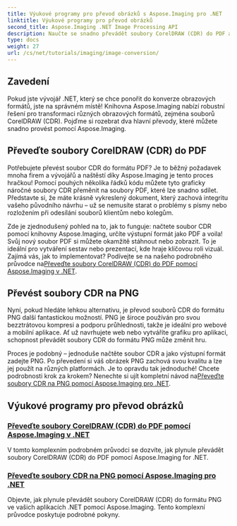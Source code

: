 ```yaml
---
title: Výukové programy pro převod obrázků s Aspose.Imaging pro .NET
linktitle: Výukové programy pro převod obrázků
second_title: Aspose.Imaging .NET Image Processing API
description: Naučte se snadno převádět soubory CorelDRAW (CDR) do PDF a PNG pomocí komplexních výukových programů Aspose.Imaging přizpůsobených vývojářům .NET.
type: docs
weight: 27
url: /cs/net/tutorials/imaging/image-conversion/
---
```

## Zavedení

Pokud jste vývojář .NET, který se chce ponořit do konverze obrazových formátů, jste na správném místě! Knihovna Aspose.Imaging nabízí robustní řešení pro transformaci různých obrazových formátů, zejména souborů CorelDRAW (CDR). Pojďme si rozebrat dva hlavní převody, které můžete snadno provést pomocí Aspose.Imaging.

## Převeďte soubory CorelDRAW (CDR) do PDF

Potřebujete převést soubor CDR do formátu PDF? Je to běžný požadavek mnoha firem a vývojářů a naštěstí díky Aspose.Imaging je tento proces hračkou! Pomocí pouhých několika řádků kódu můžete tyto graficky náročné soubory CDR přeměnit na soubory PDF, které lze snadno sdílet. Představte si, že máte krásně vykreslený dokument, který zachová integritu vašeho původního návrhu – už se nemusíte starat o problémy s písmy nebo rozložením při odesílání souborů klientům nebo kolegům. 

 Zde je zjednodušený pohled na to, jak to funguje: načtete soubor CDR pomocí knihovny Aspose.Imaging, určíte výstupní formát jako PDF a voila! Svůj nový soubor PDF si můžete okamžitě stáhnout nebo zobrazit. To je ideální pro vytváření sestav nebo prezentací, kde hraje klíčovou roli vizuál. Zajímá vás, jak to implementovat? Podívejte se na našeho podrobného průvodce na[Převeďte soubory CorelDRAW (CDR) do PDF pomocí Aspose.Imaging v .NET](./convert-cdr-files-to-pdf/).

## Převést soubory CDR na PNG

Nyní, pokud hledáte lehkou alternativu, je převod souborů CDR do formátu PNG další fantastickou možností. PNG je široce používán pro svou bezztrátovou kompresi a podporu průhlednosti, takže je ideální pro webové a mobilní aplikace. Ať už navrhujete web nebo vytváříte grafiku pro aplikaci, schopnost převádět soubory CDR do formátu PNG může změnit hru.

 Proces je podobný – jednoduše načtěte soubor CDR a jako výstupní formát zadejte PNG. Po převedení si váš obrázek PNG zachová svou kvalitu a lze jej použít na různých platformách. Je to opravdu tak jednoduché! Chcete podrobnosti krok za krokem? Nenechte si ujít kompletní návod na[Převeďte soubory CDR na PNG pomocí Aspose.Imaging pro .NET](./convert-cdr-files-to-png/).

## Výukové programy pro převod obrázků
### [Převeďte soubory CorelDRAW (CDR) do PDF pomocí Aspose.Imaging v .NET](./convert-cdr-files-to-pdf/)
V tomto komplexním podrobném průvodci se dozvíte, jak plynule převádět soubory CorelDRAW (CDR) do PDF pomocí Aspose.Imaging for .NET.
### [Převeďte soubory CDR na PNG pomocí Aspose.Imaging pro .NET](./convert-cdr-files-to-png/)
Objevte, jak plynule převádět soubory CorelDRAW (CDR) do formátu PNG ve vašich aplikacích .NET pomocí Aspose.Imaging. Tento komplexní průvodce poskytuje podrobné pokyny.